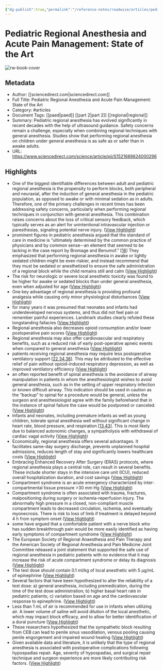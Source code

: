 ```yaml
---
{"dg-publish":true,"permalink":"/reference-notes/readwise/articles/pediatric-regional-anesthesia-and-acute-pain-management-state-of-the-art/"}
---
```


# Pediatric Regional Anesthesia and Acute Pain Management: State of the Art

![rw-book-cover](https://ars.els-cdn.com/content/image/1-s2.0-S1521689624X0004X-cov150h.gif)

## Metadata
- Author: [[sciencedirect.com\|sciencedirect.com]]
- Full Title: Pediatric Regional Anesthesia and Acute Pain Management: State of the Art
- Category: #articles
- Document Tags: [[paed\|paed]] [[part 2\|part 2]] [[regional\|regional]] 
- Summary: Pediatric regional anesthesia has evolved significantly in recent decades with the help of ultrasound guidance. Safety concerns remain a challenge, especially when combining regional techniques with general anesthesia. Studies show that performing regional anesthesia on children under general anesthesia is as safe as or safer than in awake adults.
- URL: https://www.sciencedirect.com/science/article/pii/S1521689624000296

## Highlights
- One of the biggest identifiable differences between adult and pediatric regional anesthesia is the propensity to perform blocks, both peripheral and neuraxial, after the induction of general anesthesia in the pediatric population, as opposed to awake or with minimal sedation as in adults. Therefore, one of the primary challenges in recent times has been addressing safety concerns, particularly when performing regional techniques in conjunction with general anesthesia. This combination raises concerns about the loss of critical sensory feedback, which typically serves as an alert for unintentional intravascular injection or paresthesias, signaling potential nerve injury. ([View Highlight](https://read.readwise.io/read/01j0djtznvgha5vtqhrz8v4wnp))
- prominent figures in pediatric anesthesia argued that the standard of care in medicine is “ultimately determined by the common practice of physicians and by common sense--an element that seemed to be lacking in the case report by Bromage and Benumof.” [[18](https://www.sciencedirect.com/science/article/pii/S1521689624000296#bib18)] They emphasized that performing regional anesthesia in awake or lightly sedated children might be even riskier, and instead recommend that they must be sedated or anesthetized to ensure the safe administration of a regional block while the child remains still and calm ([View Highlight](https://read.readwise.io/read/01j0djwnrhm7hfx3a0gxf4xh5a))
- The risk for neurologic or severe local anesthetic toxicity was found to be higher for awake or sedated blocks than under general anesthesia, even when adjusted for age ([View Highlight](https://read.readwise.io/read/01j0djxbg0gkt1yg1q1htwshjk))
- One key advantage of regional anesthesia is providing profound analgesia while causing only minor physiological disturbances ([View Highlight](https://read.readwise.io/read/01j0djyrjgqgbm5zap9r0g9tmt))
- for many years it was presumed that neonates and infants had underdeveloped nervous systems, and thus did not feel pain or remember painful experiences. Landmark studies clearly refuted these longstanding fallacies ([View Highlight](https://read.readwise.io/read/01j0djz3v0rn1g6pmt9b06dpr0))
- Regional anesthesia also decreases opioid consumption and/or lower postoperative pain scores ([View Highlight](https://read.readwise.io/read/01j0djzjy2h9hfkg1wbyykxjwq))
- Regional anesthesia may also offer cardiovascular and respiratory benefits, such as a reduced risk of early post-operative apneic events when compared to general anesthesia ([View Highlight](https://read.readwise.io/read/01j0dk0fv13ykqnbxrrfryqay7))
- patients receiving regional anesthesia may require less postoperative ventilatory support [[22](https://www.sciencedirect.com/science/article/pii/S1521689624000296#bib22),[34](https://www.sciencedirect.com/science/article/pii/S1521689624000296#bib34),[38](https://www.sciencedirect.com/science/article/pii/S1521689624000296#bib38)]. This may be attributed to the effective relief of pain without opioid-induced respiratory depression, as well as improved ventilatory efficiency ([View Highlight](https://read.readwise.io/read/01j0dk15zcvn4vaqr2ywc7zc6j))
- an often reported benefit of spinal anesthesia is the avoidance of airway manipulation in patients in whom the anesthesiologist wishes to avoid general anesthesia, such as in the setting of upper respiratory infection or known difficult airway. This indication should be used in caution as the “backup” to spinal for a procedure would be general, unless the surgeon and anesthesiologist agree with the family beforehand that in the instance of spinal failure the case would be postponed or canceled. ([View Highlight](https://read.readwise.io/read/01j0dk1xd4ryf95h5m8ja07mhx))
- Infants and neonates, including premature infants as well as young children, tolerate spinal anesthesia well without significant change in heart rate, blood pressure, and respiration [[13](https://www.sciencedirect.com/science/article/pii/S1521689624000296#bib13),[43](https://www.sciencedirect.com/science/article/pii/S1521689624000296#bib43)]. This is most likely due to balanced autonomic changes, a sympatholysis with withdrawal of cardiac vagal activity ([View Highlight](https://read.readwise.io/read/01j0dk6aw7d1w0wc71vkpsgmn7))
- Economically, regional anesthesia offers several advantages. It facilitates same-day surgery discharge, prevents unplanned hospital admissions, reduces length of stay and significantly lowers healthcare costs ([View Highlight](https://read.readwise.io/read/01j0dka8555acffs6z1ew1f2yk))
- Embracing Enhanced Recovery After Surgery (ERAS) protocols, where regional anesthesia plays a central role, can result in several benefits. These include shorter stays in the intensive care unit (ICU), reduced overall hospitalization duration, and cost savings ([View Highlight](https://read.readwise.io/read/01j0dkand2htc673b99gcj40jj))
- Compartment syndrome is an acute emergency characterized by inter-compartmental tissue pressure >30 mm Hg ([View Highlight](https://read.readwise.io/read/01j0dkdffbpcj24aa41k8qpc5q))
- Compartment syndrome is often associated with trauma, fractures, malpositioning during surgery or ischemia-reperfusion injury. The abnormally high pressure in a closed, non-compliant muscle compartment leads to decreased circulation, ischemia, and eventually myonecrosis. There is risk to loss of limb if treatment is delayed beyond 4 h from symptom onset ([View Highlight](https://read.readwise.io/read/01j0dkdy7m9qrphgpcrxpk3w00))
- some have argued that a comfortable patient with a nerve block who has sudden breakthrough pain would be more easily identified as having early symptoms of compartment syndrome ([View Highlight](https://read.readwise.io/read/01j0dkemkwrxt54gnjzw0kma59))
- The European Society of Regional Anaesthesia and Pain Therapy and the American Society of Regional Anesthesia and Pain Medicine Joint Committee released a joint statement that supported the safe use of regional anesthesia in pediatric patients with no evidence that it may increase the risk of acute compartment syndrome or delay its diagnosis ([View Highlight](https://read.readwise.io/read/01j0dkfeaesgy0efs44bky4h3y))
- The test dose should contain 0.1 ml/kg of local anesthetic with 5 μg/mL of epinephrine ([View Highlight](https://read.readwise.io/read/01j0dkmfbtmx1qrnhm17c42n1a))
- Several factors that have been hypothesized to alter the reliability of a test dose: a) general anesthesia, including premedication, during the time of the test dose administration; b) higher basal heart rate in pediatric patients; c) variation based on age and the cardiovascular response to epinephrine. ([View Highlight](https://read.readwise.io/read/01j0dknj84nnv1pv4gzb0y1cpm))
- Less than 1 mL of air is recommended for use in infants when utilizing air. A lower volume of saline will avoid dilution of the local anesthetic, which may impact block efficacy, and to allow for better identification of a dural puncture ([View Highlight](https://read.readwise.io/read/01j0dkqn3xp8apmmvzbtpfn6a7))
- These researchers hypothesized that the sympathetic block resulting from CEB can lead to penile sinus vasodilation, venous pooling causing penile engorgement and impaired wound healing ([View Highlight](https://read.readwise.io/read/01j0dkvkf6sfqfe3j3ta7gjfyn))
- Given available data and literature, it is unlikely that the type of regional anesthesia is associated with postoperative complications following hypospadias repair. Age, severity of hypospadias, and surgical repair technique and surgeon experience are more likely contributing risk factors. ([View Highlight](https://read.readwise.io/read/01j0dkypvpmxcjg48btxbht1f4))
